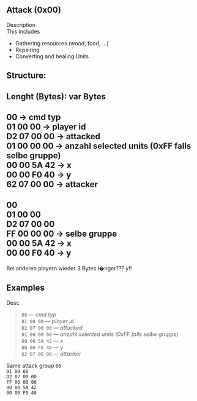 Attack (0x00)
----------------------------------------------
Description  
This includes
* Gathering resources (wood, food, ...)
* Repairing
* Converting and healing Units

Structure:
----------------------------------------------
Lenght (Bytes): var Bytes
----------------------------------------------
00          -> cmd typ  
01 00 00    -> player id  
D2 07 00 00 -> attacked  
01 00 00 00 -> anzahl selected units (0xFF falls selbe gruppe)  
00 00 5A 42 -> x  
00 00 F0 40 -> y  
62 07 00 00 -> attacker  
----------------------------------------------
00  
01 00 00   
D2 07 00 00   
FF 00 00 00 -> selbe gruppe  
00 00 5A 42 -> x  
00 00 F0 40 -> y  
----------------------------------------------
Bei anderen playern wieder 3 Bytes l�nger??? y!!

Examples
----------------------------------------------
Desc  
>`00`           &mdash; *cmd typ*    
>`01 00 00`     &mdash; *player id*    
>`D2 07 00 00`  &mdash; *attacked*  
>`01 00 00 00`  &mdash; *anzahl selected units (0xFF falls selbe gruppe)*  
>`00 00 5A 42`  &mdash; *x*  
>`00 00 F0 40`  &mdash; *y*  
>`62 07 00 00`  &mdash; *attacker*  

Same attack group
`00`  
`01 00 00`     
`D2 07 00 00`  
`FF 00 00 00`  
`00 00 5A 42`  
`00 00 F0 40`  

